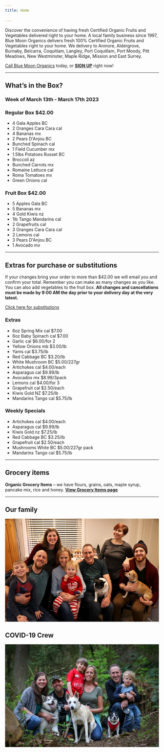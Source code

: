 ```yaml
---
title: Home

---
```

Discover the convenience of having fresh Certified Organic Fruits and Vegetables delivered right to your home. A local family business since 1997, Blue Moon Organics delivers fresh 100% Certified Organic Fruits and Vegetables right to your home. We delivery to Anmore, Aldergrove, Burnaby, Belcarra, Coquitlam, Langley, Port Coquitlam, Port Moody, Pitt Meadows, New Westminster, Maple Ridge, Mission and East Surrey.

[Call Blue Moon Organics](/contact) today, or [**SIGN UP**](/sign-up) right now!

***

## What’s in the Box?

### **Week of March 13th - March 17th 2023**

### Regular Box $42.00

* 4 Gala Apples  BC
* 2 Oranges Cara Cara  cal
* 4 Bananas  mx
* 2 Pears D'Anjou  BC
* Bunched Spinach  cal
* 1 Field Cucumber  mx
* 1.5lbs Potatoes Russet  BC
* Broccoli  az
* Bunched Carrots  mx
* Romaine Lettuce  cal
* Roma Tomatoes  mx
* Green Onions  cal

### Fruit Box $42.00

* 5 Apples Gala  BC
* 5 Bananas  mx
* 4 Gold Kiwis  nz
* 1lb Tango Mandarins  cal
* 2 Grapefruits  cal
* 3 Oranges Cara Cara  cal
* 2 Lemons  cal
* 3 Pears D'Anjou  BC
* 1 Avocado  mx

***

## Extras for purchase or substitutions

If your changes bring your order to more than $42.00 we will email you and confirm your total. Remember you can make as many changes as you like. You can also add vegetables to the fruit box. **All changes and cancellations must be made by 9:00 AM the day prior to your delivery day at the very latest.**

[Click here for substitutions](/substitutions "Click here for substitutions")

### Extras

* 6oz Spring Mix  cal   $7.00
* 6oz Baby Spinach  cal   $7.00
* Garlic  cal   $6.00/for 2
* Yellow Onions  mb   $3.00/lb
* Yams  cal   $3.75/lb
* Red Cabbage  BC   $3.20/lb
* White Mushroom  BC  $5.00/227gr
* Artichokes  cal   $4.00/each
* Asparagus  cal   $9.99/lb
* Avocados  mx   $8.99/3pack
* Lemons  cal   $4.00/for 3
* Grapefruit  cal    $2.50/each
* Kiwis Gold  NZ   $7.25/lb
* Mandarins Tango  cal   $5.75/lb

### Weekly Specials

* Artichokes  cal   $4.00/each
* Asparagus  cal  $9.99/lb
* Kiwis Gold  nz    $7.25/lb
* Red Cabbage  BC   $3.25/lb
* Grapefruit  cal    $2.50/each
* Mushrooms White  BC    $5.00/227gr pack
* Mandarins Tango  cal   $5.75/lb

***

## Grocery items

**Organic Grocery Items** – we have flours, grains, oats, maple syrup, pancake mix, rice and honey. [**View Grocery Items page**](/groceries)

***

## Our family

![Our family.](./uploads/IMG_1376-copy.jpg "Our family")

## COVID-19 Crew

![COVID-19 crew.](./uploads/covid.jpg "COVID-19 crew")